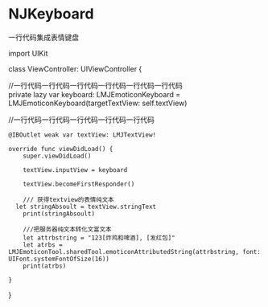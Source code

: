 # NJKeyboard
一行代码集成表情键盘


import UIKit

class ViewController: UIViewController {
    

//一行代码一行代码一行代码一行代码一行代码一行代码    
   private lazy var keyboard: LMJEmoticonKeyboard = LMJEmoticonKeyboard(targetTextView: self.textView)

//一行代码一行代码一行代码一行代码一行代码

    @IBOutlet weak var textView: LMJTextView!
    
    override func viewDidLoad() {
        super.viewDidLoad()
        
        textView.inputView = keyboard
        
        textView.becomeFirstResponder()
        
        /// 获得textview的表情纯文本
      let stringAbsoult = textView.stringText
        print(stringAbsoult)
        
        ///把服务器纯文本转化文富文本
        let attrbstring = "123[炸鸡和啤酒], [发红包]"
        let atrbs = LMJEmoticonTool.sharedTool.emoticonAttributedString(attrbstring, font: UIFont.systemFontOfSize(16))
        print(atrbs)
        
    }

}
